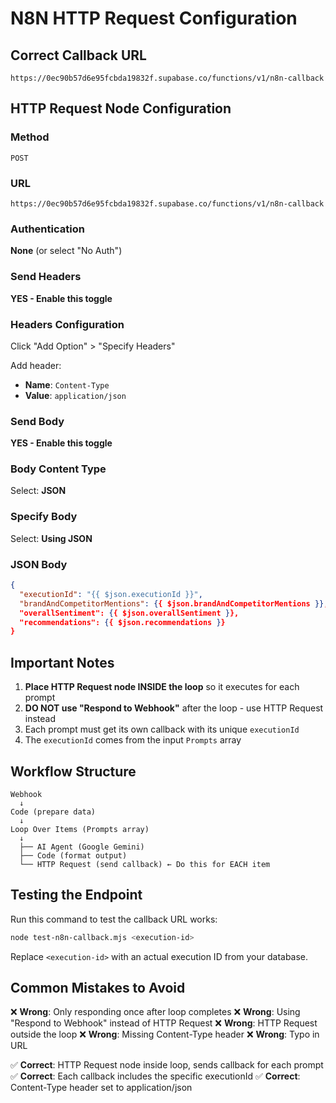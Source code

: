 # N8N HTTP Request Configuration

## Correct Callback URL
```
https://0ec90b57d6e95fcbda19832f.supabase.co/functions/v1/n8n-callback
```

## HTTP Request Node Configuration

### Method
`POST`

### URL
```
https://0ec90b57d6e95fcbda19832f.supabase.co/functions/v1/n8n-callback
```

### Authentication
**None** (or select "No Auth")

### Send Headers
**YES - Enable this toggle**

### Headers Configuration
Click "Add Option" > "Specify Headers"

Add header:
- **Name**: `Content-Type`
- **Value**: `application/json`

### Send Body
**YES - Enable this toggle**

### Body Content Type
Select: **JSON**

### Specify Body
Select: **Using JSON**

### JSON Body
```json
{
  "executionId": "{{ $json.executionId }}",
  "brandAndCompetitorMentions": {{ $json.brandAndCompetitorMentions }},
  "overallSentiment": {{ $json.overallSentiment }},
  "recommendations": {{ $json.recommendations }}
}
```

## Important Notes

1. **Place HTTP Request node INSIDE the loop** so it executes for each prompt
2. **DO NOT use "Respond to Webhook"** after the loop - use HTTP Request instead
3. Each prompt must get its own callback with its unique `executionId`
4. The `executionId` comes from the input `Prompts` array

## Workflow Structure

```
Webhook
  ↓
Code (prepare data)
  ↓
Loop Over Items (Prompts array)
  ↓
  ├── AI Agent (Google Gemini)
  ├── Code (format output)
  └── HTTP Request (send callback) ← Do this for EACH item
```

## Testing the Endpoint

Run this command to test the callback URL works:
```bash
node test-n8n-callback.mjs <execution-id>
```

Replace `<execution-id>` with an actual execution ID from your database.

## Common Mistakes to Avoid

❌ **Wrong**: Only responding once after loop completes
❌ **Wrong**: Using "Respond to Webhook" instead of HTTP Request
❌ **Wrong**: HTTP Request outside the loop
❌ **Wrong**: Missing Content-Type header
❌ **Wrong**: Typo in URL

✅ **Correct**: HTTP Request node inside loop, sends callback for each prompt
✅ **Correct**: Each callback includes the specific executionId
✅ **Correct**: Content-Type header set to application/json
